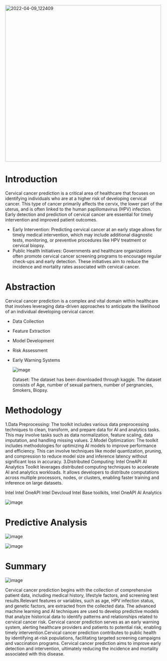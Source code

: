  <centre><img width="500" alt="2022-04-09_122409" src="https://github.com/CodeeDharani/Hack2skill-Intel-OneAPI-Hackathon-AI-Analytics-toolkits-Human-fertility/assets/110709707/6ef83656-060c-4e54-86de-964bc64a1b0c"> 
                             

# Introduction
Cervical cancer prediction is a critical area of healthcare that focuses on identifying individuals who are at a higher risk of developing cervical cancer. This type of cancer primarily affects the cervix, the lower part of the uterus, and is often linked to the human papillomavirus (HPV) infection. Early detection and prediction of cervical cancer are essential for timely intervention and improved patient outcomes.
* Early Intervention: Predicting cervical cancer at an early stage allows for timely medical intervention, which may include additional diagnostic tests, monitoring, or preventive procedures like HPV treatment or cervical biopsy.
* Public Health Initiatives: Governments and healthcare organizations often promote cervical cancer screening programs to encourage regular check-ups and early detection. These initiatives aim to reduce the incidence and mortality rates associated with cervical cancer.

# Abstraction
  
  Cervical cancer prediction is a complex and vital domain within healthcare that involves leveraging data-driven approaches to anticipate the likelihood of an individual developing cervical cancer.

  * Data Collection
  * Feature Extraction
  * Model Development
  * Risk Assessment
  * Early Warning Systems

    ![image](https://github.com/kapeep/Cervical-Cancer-Prediction/assets/117251015/235811c2-0e82-4199-bf3a-5a1d6edf8d04)

    Dataset: The dataset has been downloaded through kaggle.
    The dataset consists of Age, number of sexual partners, number of pergnancies, Smokers, Biopsy. 

# Methodology

1.Data Preprocessing: The toolkit includes various data preprocessing techniques to clean, transform, and prepare data for AI and analytics tasks. This may involve tasks such as data normalization, feature scaling, data imputation, and handling missing values.
2.Model Optimization: The toolkit includes methodologies for optimizing AI models to improve performance and efficiency. This can involve techniques like model quantization, pruning, and compression to reduce model size and inference latency without significant loss in accuracy.
3.Distributed Computing: Intel OneAPI AI Analytics Toolkit leverages distributed computing techniques to accelerate AI and analytics workloads. It allows developers to distribute computations across multiple processors, nodes, or clusters, enabling faster training and inference on large datasets.

Intel Intel OneAPI Intel Devcloud Intel Base toolkits, Intel OneAPI AI Analytics

  <centre>![image](https://github.com/kapeep/Cervical-Cancer-Prediction/assets/117251015/8ea0d5da-cf56-4f86-b625-61105bf96121)

# Predictive Analysis

![image](https://github.com/kapeep/Cervical-Cancer-Prediction/assets/117251015/4254589e-7ed1-4e09-8b28-44acfbeae883)

![image](https://github.com/kapeep/Cervical-Cancer-Prediction/assets/117251015/d70131a0-6fcc-415e-a7fb-f9ca238faec7)


# Summary

![image](https://github.com/kapeep/Cervical-Cancer-Prediction/assets/117251015/be5f671c-fa8a-45b5-854e-162ace62501e)

Cervical cancer prediction begins with the collection of comprehensive patient data, including medical history, lifestyle factors, and screening test results.Relevant features or variables, such as age, HPV infection status, and genetic factors, are extracted from the collected data. The advanced machine learning and AI techniques are used to develop predictive models that analyze historical data to identify patterns and relationships related to cervical cancer risk. Cervical cancer prediction serves as an early warning system, alerting healthcare providers and patients to potential risk, enabling timely intervention.Cervical cancer prediction contributes to public health by identifying at-risk populations, facilitating targeted screening campaigns and vaccination programs.
Cervical cancer prediction aims to improve early detection and intervention, ultimately reducing the incidence and mortality associated with this disease.

